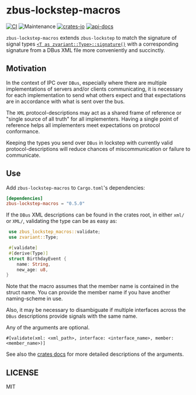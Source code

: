 # zbus-lockstep-macros

[![CI](https://github.com/luukvanderduim/zbus-lockstep/actions/workflows/rust.yml/badge.svg)](https://github.com/luukvanderduim/zbus-lockstep/actions/workflows/rust.yml)
![Maintenance](https://img.shields.io/badge/maintenance-actively--developed-brightgreen.svg)
[![crates-io](https://img.shields.io/crates/v/zbus-lockstep.svg)](https://crates.io/crates/zbus-lockstep)
[![api-docs](https://docs.rs/zbus-lockstep/badge.svg)](https://docs.rs/zbus-lockstep)

`zbus-lockstep-macros` extends `zbus-lockstep` to match the signature of signal types [`<T as zvariant::Type>::signature()`](https://docs.rs/zvariant/latest/zvariant/trait.Type.html#tymethod.signature) with a corresponding signature from a DBus XML file more conveniently and succinctly.

## Motivation

In the context of IPC over `DBus`, especially where there are multiple implementations of servers and/or clients communicating, it is necessary for each implementation to send what others expect and that expectations are in accordance with what is sent over the bus.

The `XML` protocol-descriptions may act as a shared frame of reference or "single source of all truth" for all implementers.
Having a single point of reference helps all implementers meet expectations on protocol conformance.

Keeping the types you send over `DBus` in lockstep with currently valid protocol-descriptions will reduce chances of miscommunication or failure to communicate.

## Use

Add `zbus-lockstep-macros` to `Cargo.toml`'s dependencies:

```toml
[dependencies]
zbus-lockstep-macros = "0.5.0"
```

If the `DBus` XML descriptions can be found in the crates root,
in either `xml/` or `XML/`, validating the type can be as easy as:

```rust
 use zbus_lockstep_macros::validate;
 use zvariant::Type;

 #[validate]
 #[derive(Type)]
 struct BirthdayEvent {
    name: String,
    new_age: u8,
}
```

Note that the macro assumes that the member name is contained in the struct name.
You can provide the member name if you have another naming-scheme in use.

Also, it may be necessary to disambiguate if multiple interfaces across the `DBus`
descriptions provide signals with the same name.

Any of the arguments are optional.

`#[validate(xml: <xml_path>, interface: <interface_name>, member: <member_name>)]`

See also the [crates docs](https://docs.rs/zbus-lockstep-macros/latest) for more detailed descriptions of the arguments.

## LICENSE

MIT
